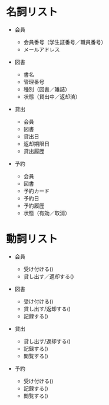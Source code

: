 # 名詞リスト
- 会員
  - 会員番号（学生証番号／職員番号）
  - メールアドレス

- 図書
  - 書名
  - 管理番号
  - 種別（図書／雑誌）
  - 状態（貸出中／返却済）

- 貸出
  - 会員
  - 図書
  - 貸出日
  - 返却期限日
  - 貸出履歴

- 予約
  - 会員
  - 図書
  - 予約カード
  - 予約日
  - 予約履歴
  - 状態（有効／取消）



# 動詞リスト
- 会員
  + 受け付ける()
  + 貸し出す／返却する()

- 図書
  + 受け付ける()
  + 貸し出す/返却する()
  + 記録する()

- 貸出
  + 貸し出す/返却する()
  + 記録する()
  + 閲覧する()

- 予約
  + 受け付ける()
  + 記録する()
  + 閲覧する()
